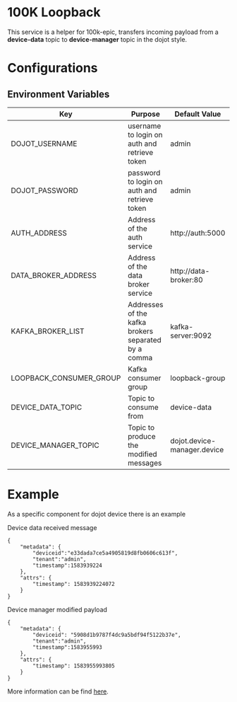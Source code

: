 # 100K Loopback

This service is a helper for 100k-epic, transfers incoming payload from a **device-data** topic to **device-manager** topic in the dojot style.

# Configurations
## Environment Variables

Key                      | Purpose                                                             | Default Value   			| Valid Values      |
------------------------ | ------------------------------------------------------------------- | -------------------------- | ----------------- |
DOJOT_USERNAME           | username to login on auth and retrieve token						   | admin           			| string   		    |
DOJOT_PASSWORD           | password to login on auth and retrieve token						   | admin           			| string   		    |
AUTH_ADDRESS             | Address of the auth service                                         | http://auth:5000           | hostname/IP:port  |
DATA_BROKER_ADDRESS      | Address of the data broker service                                  | http://data-broker:80    	| hostname/IP:port  |
KAFKA_BROKER_LIST        | Addresses of the kafka brokers separated by a comma                 | kafka-server:9092			| hostname/IP:port  |
LOOPBACK_CONSUMER_GROUP  | Kafka consumer group                                                | loopback-group             | string            |
DEVICE_DATA_TOPIC    	 | Topic to consume from                                               | device-data        		| string            |
DEVICE_MANAGER_TOPIC     | Topic to produce the modified messages                              | dojot.device-manager.device| string            |

# Example
As a specific component for dojot device there is an example

Device data received message
```
{
    "metadata": { 
        "deviceid":"e33dada7ce5a4905819d8fb0606c613f",
        "tenant":"admin",
        "timestamp":1583939224
    },
    "attrs": {
        "timestamp": 1583939224072
    }
}
```

Device manager modified payload
```
{
    "metadata": {
        "deviceid": "5908d1b9787f4dc9a5bdf94f5122b37e",
        "tenant":"admin",
        "timestamp":1583955993 
    },
    "attrs": {
        "timestamp": 1583955993805
    }
}
```

More information can be find [here](https://dojotdocs.readthedocs.io/projects/DeviceManager/en/latest/kafka-messages.html).